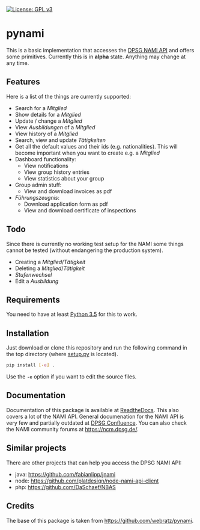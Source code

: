[![License: GPL v3](https://img.shields.io/badge/License-GPL%20v3-blue.svg)](https://www.gnu.org/licenses/gpl-3.0)
# pynami
This is a basic implementation that accesses the [DPSG NAMI API](https://nami.dpsg.de) and offers some primitives.
Currently this is in **alpha** state. Anything may change at any time.

## Features
Here is a list of the things are currently supported:
* Search for a *Mitglied*
* Show details for a *Mitglied*
* Update / change a *Mitglied*
* View *Ausbildungen* of a *Mitglied*
* View history of a *Mitglied*
* Search, view and update *Tätigkeiten*
* Get all the default values and their ids (e.g. nationalities). This will become important when you want to create e.g. a *Mitglied*
* Dashboard functionality:
  * View notifications
  * View group history entries
  * View statistics about your group
* Group admin stuff:
  * View and download invoices as pdf
* *Führungszeugnis*:
  * Download application form as pdf
  * View and download certificate of inspections

## Todo
Since there is currently no working test setup for the NAMI some things cannot be tested (without endangering the production system).
* Creating a *Mitglied*/*Tätigkeit*
* Deleting a *Mitglied*/*Tätigkeit*
* *Stufenwechsel*
* Edit a *Ausbildung*

## Requirements
You need to have at least [Python 3.5](https://www.python.org/downloads/release/python-350/) for this to work.

## Installation
Just download or clone this repository and run the following command in the top directory (where [setup.py](setup.py) is located).
```bash
pip install [-e] .
```
Use the `-e` option if you want to edit the source files.

## Documentation
Documentation of this package is available at [ReadtheDocs](https://pynami.readthedocs.io/en/latest/). This also covers a lot of the NAMI API.
General documenation for the NAMI API is very few and partially outdated at [DPSG Confluence](https://doku.dpsg.de/display/NAMI/API).
You can also check the NAMI community forums at https://ncm.dpsg.de/.

## Similar projects
There are other projects that can help you access the DPSG NAMI API:
* java: https://github.com/fabianlipp/jnami
* node: https://github.com/platdesign/node-nami-api-client
* php: https://github.com/DaSchaef/NBAS

## Credits
The base of this package is taken from https://github.com/webratz/pynami.
